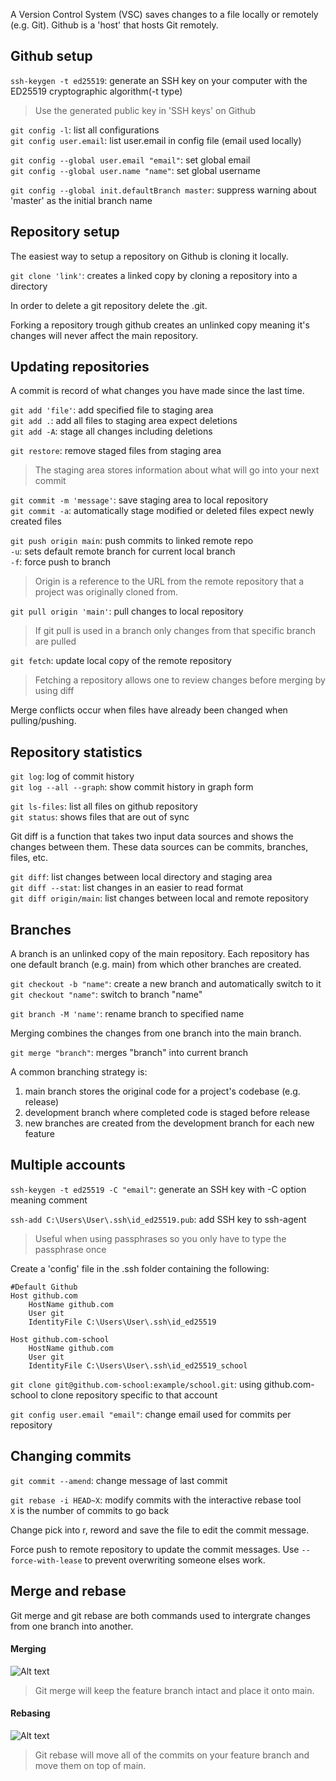 A Version Control System (VSC) saves changes to a file locally or remotely (e.g. Git).
Github is a 'host' that hosts Git remotely.

## Github setup

`ssh-keygen -t ed25519`: generate an SSH key on your computer with the ED25519 cryptographic algorithm(-t type)
>Use the generated public key in 'SSH keys' on Github

`git config -l`: list all configurations\
`git config user.email`: list user.email in config file (email used locally)

`git config --global user.email "email"`: set global email\
`git config --global user.name "name"`: set global username 

`git config --global init.defaultBranch master`: suppress warning about 'master' as the initial branch name

## Repository setup

The easiest way to setup a repository on Github is cloning it locally.

`git clone 'link'`: creates a linked copy by cloning a repository into a directory

In order to delete a git repository delete the .git.

Forking a repository trough github creates an unlinked copy meaning it's changes will never affect the main repository.

<!-- ## Commits -->
## Updating repositories

A commit is record of what changes you have made since the last time.

`git add 'file'`: add specified file to staging area\
`git add .`: add all files to staging area expect deletions\
`git add -A`: stage all changes including deletions

`git restore`: remove staged files from staging area

>The staging area stores information about what will go into your next commit

`git commit -m 'message'`: save staging area to local repository\
`git commit -a`: automatically stage modified or deleted files expect newly created files

`git push origin main`: push commits to linked remote repo\
`-u`: sets default remote branch for current local branch\
`-f`: force push to branch

>Origin is a reference to the URL from the remote repository that a project was originally cloned from.

`git pull origin 'main'`: pull changes to local repository
>If git pull is used in a branch only changes from that specific branch are pulled

`git fetch`: update local copy of the remote repository
>Fetching a repository allows one to review changes before merging by using diff

Merge conflicts occur when files have already been changed when pulling/pushing.

## Repository statistics

`git log`: log of commit history\
`git log --all --graph`: show commit history in graph form

`git ls-files`: list all files on github repository\
`git status`: shows files that are out of sync

Git diff is a function that takes two input data sources and shows the changes between them. These data sources can be commits, branches, files, etc.

`git diff`: list changes between local directory and staging area\
`git diff --stat`: list changes in an easier to read format\
`git diff origin/main`: list changes between local and remote repository

## Branches

A branch is an unlinked copy of the main repository.
Each repository has one default branch (e.g. main) from which other branches are created. 

`git checkout -b "name"`: create a new branch and automatically switch to it
`git checkout "name"`: switch to branch "name"

`git branch -M 'name'`: rename branch to specified name

Merging combines the changes from one branch into the main branch.

`git merge "branch"`: merges "branch" into current branch

A common branching strategy is:
1. main branch stores the original code for a project's codebase (e.g. release)
2. development branch where completed code is staged before release
3. new branches are created from the development branch for each new feature

## Multiple accounts

`ssh-keygen -t ed25519 -C "email"`: generate an SSH key with -C option meaning comment

`ssh-add C:\Users\User\.ssh\id_ed25519.pub`: add SSH key to ssh-agent
>Useful when using passphrases so you only have to type the passphrase once

Create a 'config' file in the .ssh folder containing the following:

    #Default Github
    Host github.com
        HostName github.com
        User git
        IdentityFile C:\Users\User\.ssh\id_ed25519

    Host github.com-school
        HostName github.com
        User git
        IdentityFile C:\Users\User\.ssh\id_ed25519_school

`git clone git@github.com-school:example/school.git`: using github.com-school to clone repository specific to that account

`git config user.email "email"`: change email used for commits per repository

## Changing commits

`git commit --amend`: change message of last commit

`git rebase -i HEAD~X`: modify commits with the interactive rebase tool\
`X` is the number of commits to go back

Change pick into r, reword and save the file to edit the commit message.

Force push to remote repository to update the commit messages. Use `--force-with-lease` to prevent overwriting someone elses work.

## Merge and rebase

Git merge and git rebase are both commands used to intergrate changes from one branch into another.

#### Merging

![Alt text](https://www.themoderncoder.com/uploads/git-merge-graphic.png)

>Git merge will keep the feature branch intact and place it onto main.

#### Rebasing

![Alt text](https://www.themoderncoder.com/uploads/git-rebase-graphic.png)

>Git rebase will move all of the commits on your feature branch and move them on top of main.

<!-- https://www.themoderncoder.com/a-better-git-workflow-with-rebase/ -->
